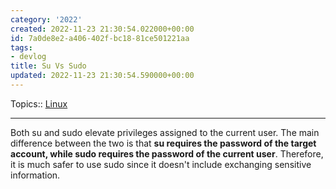 ```yaml
---
category: '2022'
created: 2022-11-23 21:30:54.022000+00:00
id: 7a0de8e2-a406-402f-bc18-81ce501221aa
tags:
- devlog
title: Su Vs Sudo
updated: 2022-11-23 21:30:54.590000+00:00
---
```

   
Topics:: [Linux](../topics/linux.md)   
   
   
---   
Both su and sudo elevate privileges assigned to the current user. The main difference between the two is that **su requires the password of the target account, while sudo requires the password of the current user**. Therefore, it is much safer to use sudo since it doesn't include exchanging sensitive information.
